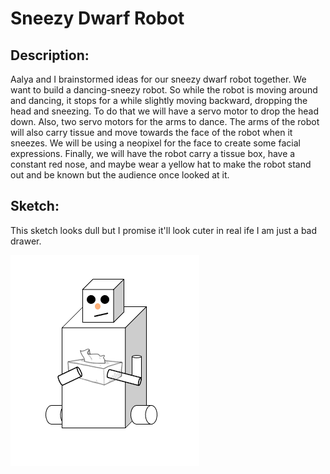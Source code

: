 # Sneezy Dwarf Robot


## Description:

Aalya and I brainstormed ideas for our sneezy dwarf robot together. We want to build a dancing-sneezy robot. So while the robot is moving around and dancing, it stops for a while slightly moving backward, dropping the head and sneezing. To do that we will have a servo motor to drop the head down. Also, two servo motors for the arms to dance. The arms of the robot will also carry tissue and move towards the face of the robot when it sneezes. We will be using a neopixel for the face to create some facial expressions. Finally, we will have the robot carry a tissue box, have a constant red nose, and maybe wear a yellow hat to make the robot stand out and be known but the audience once looked at it.

## Sketch:

This sketch looks dull but I promise it'll look cuter in real ife I am just a bad drawer.

![](IMG.png)
